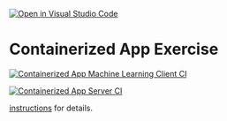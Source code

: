 [![Open in Visual Studio Code](https://classroom.github.com/assets/open-in-vscode-c66648af7eb3fe8bc4f294546bfd86ef473780cde1dea487d3c4ff354943c9ae.svg)](https://classroom.github.com/online_ide?assignment_repo_id=9337910&assignment_repo_type=AssignmentRepo)
# Containerized App Exercise

[![Containerized App Machine Learning Client CI](https://github.com/software-students-fall2022/containerized-app-exercise-team10/actions/workflows/test-machine-learning.yaml/badge.svg)](https://github.com/software-students-fall2022/containerized-app-exercise-team10/actions/workflows/test-machine-learning.yaml)

[![Containerized App Server CI](https://github.com/software-students-fall2022/containerized-app-exercise-team10/actions/workflows/test-build-app.yaml/badge.svg)](https://github.com/software-students-fall2022/containerized-app-exercise-team10/actions/workflows/test-build-app.yaml)


[instructions](./instructions.md) for details.
